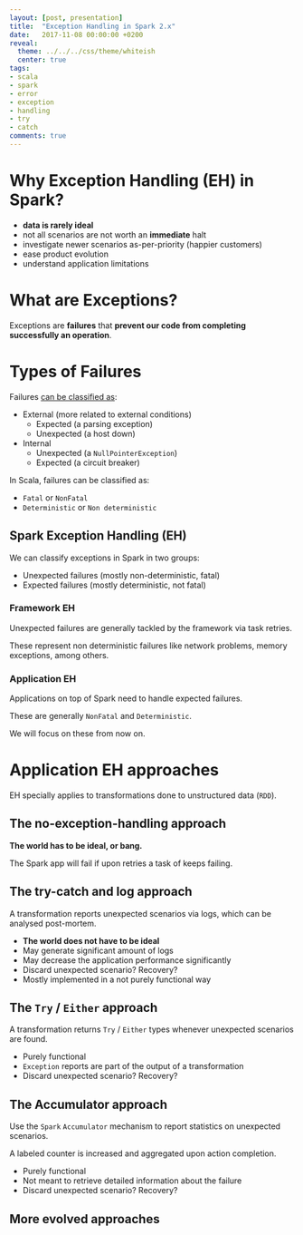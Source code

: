 ```yaml
---
layout: [post, presentation]
title:  "Exception Handling in Spark 2.x"
date:   2017-11-08 00:00:00 +0200
reveal:
  theme: ../../../css/theme/whiteish
  center: true
tags:
- scala
- spark
- error
- exception
- handling
- try
- catch
comments: true
---
```


# Why Exception Handling (EH) in Spark?

- **data is rarely ideal**
- not all scenarios are not worth an **immediate** halt
- investigate newer scenarios as-per-priority (happier customers)
- ease product evolution
- understand application limitations

<!--slide-next-->

<!--more-->

# What are Exceptions?

Exceptions are **failures** that **prevent our code from completing successfully an operation**.

<!--slide-next-->

# Types of Failures

Failures [can be classified as](https://tersesystems.com/blog/2012/12/27/error-handling-in-scala/):

- External (more related to external conditions)
  - Expected (a parsing exception)
  - Unexpected (a host down)
- Internal
  - Unexpected (a `NullPointerException`)
  - Expected (a circuit breaker)

<!--slide-down-->

In Scala, failures can be classified as:

- `Fatal` or `NonFatal`
- `Deterministic` or `Non deterministic`

<!--slide-next-->

## Spark Exception Handling (EH)

We can classify exceptions in Spark in two groups:

- Unexpected failures (mostly non-deterministic, fatal)
- Expected failures (mostly deterministic, not fatal)

<!--slide-next-->

### Framework EH

Unexpected failures are generally tackled by the framework via task retries.

These represent non deterministic failures like network problems, memory exceptions, among others.

<!--slide-next-->

### Application EH

Applications on top of Spark need to handle expected failures.

These are generally `NonFatal` and `Deterministic`.

<!--slide-down-->

We will focus on these from now on.

<!--slide-next-->

# Application EH approaches

EH specially applies to transformations done to unstructured data (`RDD`).

<!--slide-next-->

## The no-exception-handling approach

**The world has to be ideal, or bang.**

The Spark app will fail if upon retries a task of keeps failing.

<!--slide-next-->

## The try-catch and log approach

A transformation reports unexpected scenarios via logs, which can be analysed post-mortem.

- **The world does not have to be ideal**
- May generate significant amount of logs
- May decrease the application performance significantly
- Discard unexpected scenario? Recovery?
- Mostly implemented in a not purely functional way

<!--slide-next-->

## The `Try` / `Either` approach

A transformation returns `Try` / `Either` types whenever unexpected scenarios are found.

- Purely functional
- `Exception` reports are part of the output of a transformation
- Discard unexpected scenario? Recovery?

<!--slide-next-->

## The Accumulator approach

Use the `Spark` `Accumulator` mechanism to report statistics on unexpected scenarios.

A labeled counter is increased and aggregated upon action completion.

- Purely functional
- Not meant to retrieve detailed information about the failure
- Discard unexpected scenario? Recovery?

<!--slide-next-->

## More evolved approaches




